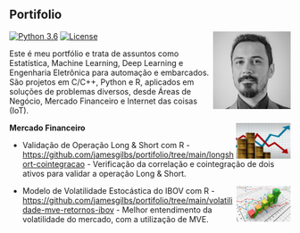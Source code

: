 ## Portifolio

<a href='https://github.com/jamesgilbs/portifolio'><img src='figures/james.jpeg' align="right" height="139" /></a>

[![Python 3.6](https://img.shields.io/badge/Python-3.8-blue.svg)](#)
[![License](https://img.shields.io/badge/Code%20License-MIT-blue.svg)](LICENSE)

Este é meu portfólio e trata de assuntos como Estatística, Machine Learning, Deep Learning e Engenharia Eletrônica para automação e embarcados. São projetos em C/C++, Python e R, aplicados em soluções de problemas diversos, desde Áreas de Negócio, Mercado Financeiro e Internet das coisas (IoT).

**Mercado Financeiro**
<a href='https://github.com/jamesgilbs/portifolio/tree/main/longshort-cointegracao'><img src='https://github.com/jamesgilbs/portifolio/blob/main/figures/long-short.jpg' align="right" height="64" /></a>
- Validação de Operação Long & Short com R - https://github.com/jamesgilbs/portifolio/tree/main/longshort-cointegracao - Verificação da correlação e cointegração de dois ativos para validar a operação Long & Short.

<a href='https://github.com/jamesgilbs/portifolio/tree/main/volatilidade-mve-retornos-ibov'><img src='https://github.com/jamesgilbs/portifolio/blob/main/figures/indicator.jpg' align="right" height="64" /></a>
- Modelo de Volatilidade Estocástica do IBOV com R - https://github.com/jamesgilbs/portifolio/tree/main/volatilidade-mve-retornos-ibov - Melhor entendimento da volatilidade do mercado, com a utilização de MVE.
